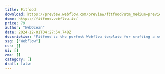 ```yaml
---
title: Fitfood
download: https://preview.webflow.com/preview/fitfood?utm_medium=preview_link&utm_source=designer&utm_content=fitfood&preview=3ee63a6b49cc1d91f29bdde9c687a92b&workflow=preview
demo: https://fitfood.webflow.io/
price: 79
author: "WebOcean"
date: 2024-12-01T04:27:54.748Z
description: "Fitfood is the perfect Webflow template for crafting a contemporary restaurant website. Featuring exquisite designs and robust functionalities, Rosoi equips your restaurant site with everything required to create a memorable and impactful online."
ssg: ["Webflow"]
css: []
ui: []
cms: []
category: []
draft: false
---
```

